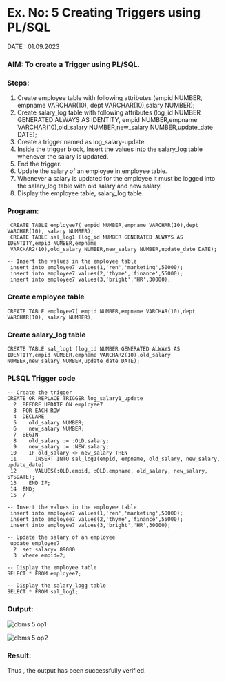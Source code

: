 # Ex. No: 5 Creating Triggers using PL/SQL

DATE : 01.09.2023

### AIM: To create a Trigger using PL/SQL.

### Steps:
1. Create employee table with following attributes (empid NUMBER, empname VARCHAR(10), dept VARCHAR(10),salary NUMBER);
2. Create salary_log table with following attributes (log_id NUMBER GENERATED ALWAYS AS IDENTITY, empid NUMBER,empname VARCHAR(10),old_salary NUMBER,new_salary NUMBER,update_date DATE);
3. Create a trigger named as log_salary-update.
4. Inside the trigger block, Insert the values into the salary_log table whenever the salary is updated.
5. End the trigger.
6. Update the salary of an employee in employee table.
7. Whenever a salary is updated for the employee it must be logged into the salary_log table with old salary and new salary.
8. Display the employee table, salary_log table.

### Program:
```
 CREATE TABLE employee7( empid NUMBER,empname VARCHAR(10),dept VARCHAR(10), salary NUMBER);
 CREATE TABLE sal_log1 (log_id NUMBER GENERATED ALWAYS AS IDENTITY,empid NUMBER,empname 
 VARCHAR2(10),old_salary NUMBER,new_salary NUMBER,update_date DATE);

-- Insert the values in the employee table
 insert into employee7 values(1,'ren','marketing',50000);
 insert into employee7 values(2,'thyme','finance',55000);
 insert into employee7 values(3,'bright','HR',30000);
```

### Create employee table
```
CREATE TABLE employee7( empid NUMBER,empname VARCHAR(10),dept VARCHAR(10), salary NUMBER);
```

### Create salary_log table
```
CREATE TABLE sal_log1 (log_id NUMBER GENERATED ALWAYS AS IDENTITY,empid NUMBER,empname VARCHAR2(10),old_salary NUMBER,new_salary NUMBER,update_date DATE);
```


### PLSQL Trigger code
```
-- Create the trigger
CREATE OR REPLACE TRIGGER log_salary1_update
  2  BEFORE UPDATE ON employee7
  3  FOR EACH ROW
  4  DECLARE
  5    old_salary NUMBER;
  6    new_salary NUMBER;
  7  BEGIN
  8    old_salary := :OLD.salary;
  9    new_salary := :NEW.salary;
 10    IF old_salary <> new_salary THEN
 11      INSERT INTO sal_log1(empid, empname, old_salary, new_salary, update_date)
 12      VALUES(:OLD.empid, :OLD.empname, old_salary, new_salary, SYSDATE);
 13    END IF;
 14  END;
 15  /

-- Insert the values in the employee table
 insert into employee7 values(1,'ren','marketing',50000);
 insert into employee7 values(2,'thyme','finance',55000);
 insert into employee7 values(3,'bright','HR',30000);

-- Update the salary of an employee
 update employee7
  2  set salary= 89000
  3  where empid=2;

-- Display the employee table
SELECT * FROM employee7;

-- Display the salary_logg table
SELECT * FROM sal_log1;
```

### Output:
![dbms 5 op1](https://github.com/AtchayaSundaramoorthy/Ex-No-5-Creating-Triggers-using-PL-SQL/assets/119393516/0ee0b0ca-1119-4781-8bb5-7413a712063f)

![dbms 5 op2](https://github.com/AtchayaSundaramoorthy/Ex-No-5-Creating-Triggers-using-PL-SQL/assets/119393516/27c8860d-fce5-40ee-8a71-0c434537718a)

### Result:
Thus , the output has been successfully verified.
